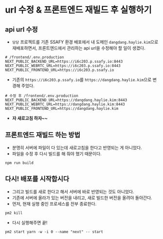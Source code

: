 # url 수정 & 프론트엔드 재빌드 후 실행하기

## api url 수정

- `당당` 프로젝트를 기존 SSAFY 환경 배포에서 내 도메인 `dangdang.haylie.kim`으로 재배포하면서, 프론트엔드에서 관리하는 api url을 수정해야 할 일이 생겼다.

```
# /frontend/.env.production
NEXT_PUBLIC_BACKEND_URL=https://i6c203.p.ssafy.io:8443
NEXT_PUBLIC_WEBRTC_URL=https://i6c203.p.ssafy.io:8443
NEXT_PUBLIC_FRONTEND_URL=https://i6c203.p.ssafy.io
```

- 기존의 `https://i6c203.p.ssafy.io`를 `https://dangdang.haylie.kim`으로 변경해 주었다.

```
# 수정 후 /frontend/.env.production
NEXT_PUBLIC_BACKEND_URL=https://dangdang.haylie.kim:8443
NEXT_PUBLIC_WEBRTC_URL=https://dangdang.haylie.kim:8443
NEXT_PUBLIC_FRONTEND_URL=https://dangdang.haylie.kim
```

- **자 새로고침 하자~~**

## 프론트엔드 재빌드 하는 방법

- 분명히 서버에 파일이 다 있는데 새로고침을 한다고 반영되는 게 아니었다.
- 파일을 수정 후 다시 빌드를 해 줘야 했기 때문이다.

```
npm run build
```

## 다시! 배포를 시작합시다

- 그리고 빌드를 새로 한다고 해서 서버에 바로 반영되는 것도 아니었다.
- 기존에 서버에 올라가 있는 버전을 내리고, 새로 빌드한 버전을 올려야 돌아간다.
- 먼저, 현재 실행 중인 프로세스를 전부 종료한다.

```
pm2 kill
```

- 다시 실행해주면 끝!

```
pm2 start yarn -w -i 0 --name "next" -- start
```
